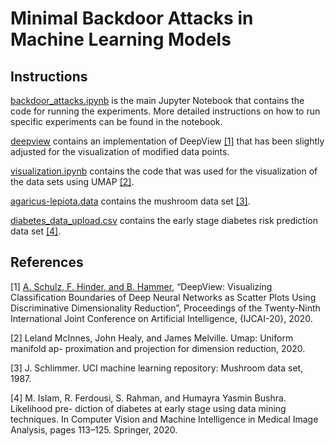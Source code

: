 # Minimal Backdoor Attacks in Machine Learning Models
## Instructions
[backdoor_attacks.ipynb](backdoor_attacks.ipynb) is the main Jupyter Notebook that contains the code for running the experiments. 
More detailed instructions on how to run specific experiments can be found in the notebook.

[deepview](deepview) contains an implementation of DeepView [[1]](#1) that has been slightly adjusted for the visualization of modified data points.

[visualization.ipynb](visualization.ipynb) contains the code that was used for the visualization of the data sets using UMAP [[2]](#2).

[agaricus-lepiota.data](agaricus-lepiota.data) contains the mushroom data set [[3]](#3).

[diabetes_data_upload.csv](diabetes_data_upload.csv) contains the early stage diabetes risk prediction data set [[4]](#4).


## References
<a id="1">[1]</a> 
[A. Schulz, F. Hinder, and B. Hammer](https://www.ijcai.org/Proceedings/2020/319), “DeepView: Visualizing Classification Boundaries of Deep Neural Networks as Scatter Plots Using Discriminative Dimensionality Reduction”, Proceedings of the Twenty-Ninth International Joint Conference on Artificial Intelligence, {IJCAI-20}, 2020.

<a id="2">[2]</a>
Leland McInnes, John Healy, and James Melville. Umap: Uniform manifold ap-
proximation and projection for dimension reduction, 2020.

<a id="3">[3]</a>
J. Schlimmer. UCI machine learning repository: Mushroom data set, 1987.

<a id="4">[4]</a>
M. Islam, R. Ferdousi, S. Rahman, and Humayra Yasmin Bushra. Likelihood pre-
diction of diabetes at early stage using data mining techniques. In Computer Vision
and Machine Intelligence in Medical Image Analysis, pages 113–125. Springer,
2020.
